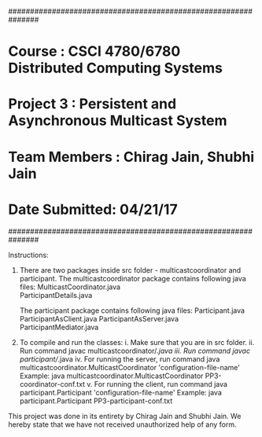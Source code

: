 ###############################################################
# Course 	: CSCI 4780/6780 Distributed Computing Systems
# Project 3	: Persistent and Asynchronous Multicast System
# Team Members  : Chirag Jain, Shubhi Jain
# Date Submitted: 04/21/17
###############################################################

Instructions:
1. There are two packages inside src folder - multicastcoordinator and participant. 
   The multicastcoordinator package contains following java files:
	MulticastCoordinator.java	
	ParticipantDetails.java 
 
   The participant package contains following java files:
	Participant.java
	ParticipantAsClient.java
	ParticipantAsServer.java
	ParticipantMediator.java

2. To compile and run the classes:
	  i. Make sure that you are in src folder.
 	 ii. Run command javac multicastcoordinator/*.java
	iii. Run command javac participant/*.java
	 iv. For running the server, run command java multicastcoordinator.MulticastCoordinator 'configuration-file-name' 
			Example: java multicastcoordinator.MulticastCoordinator PP3-coordinator-conf.txt
	  v. For running the client, run command java participant.Participant 'configuration-file-name'
			Example: java participant.Participant PP3-participant-conf.txt

This project was done in its entirety by Chirag Jain and Shubhi Jain. We hereby state that we have not received unauthorized help of any form.
